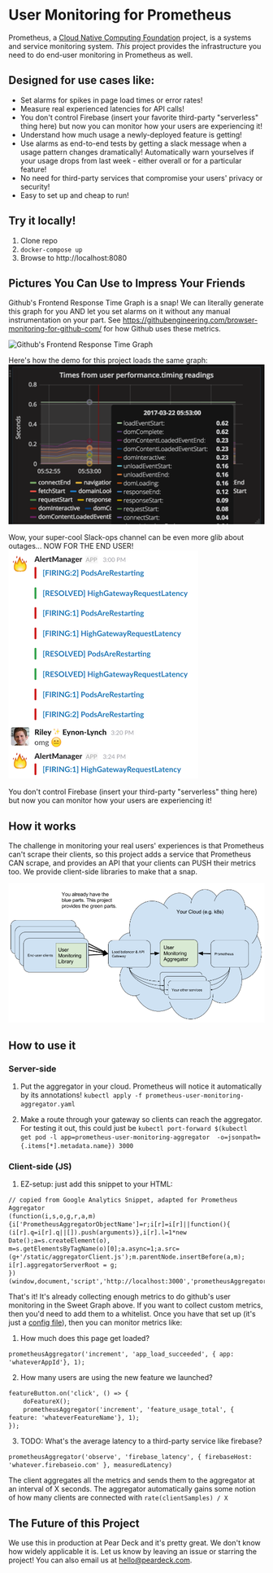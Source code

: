 # User Monitoring for Prometheus

Prometheus, a [Cloud Native Computing Foundation](https://cncf.io/) project, is a systems and service monitoring system. *This* project provides the infrastructure you need to do end-user monitoring in Prometheus as well.

## Designed for use cases like:

* Set alarms for spikes in page load times or error rates!
* Measure real experienced latencies for API calls!
* You don't control Firebase (insert your favorite third-party "serverless" thing here) but now you can monitor how your users are experiencing it!
* Understand how much usage a newly-deployed feature is getting!
* Use alarms as end-to-end tests by getting a slack message when a usage pattern changes dramatically! Automatically warn yourselves if your usage drops from last week - either overall or for a particular feature!
* No need for third-party services that compromise your users' privacy or security!
* Easy to set up and cheap to run!

## Try it locally!

1. Clone repo
2. `docker-compose up`
3. Browse to http://localhost:8080

## Pictures You Can Use to Impress Your Friends

Github's Frontend Response Time Graph is a snap! We can literally generate this graph for you AND let you set alarms on it without any manual instrumentation on your part. See https://githubengineering.com/browser-monitoring-for-github-com/ for how Github uses these metrics.

![Github's Frontend Response Time Graph](https://cloud.githubusercontent.com/assets/187987/7738101/d9892654-ff05-11e4-8d62-340091dada79.png)

Here's how the demo for this project loads the same graph:
![The graph from this project](/navigationtiming.png?raw=true)

Wow, your super-cool Slack-ops channel can be even more glib about outages... NOW FOR THE END USER!
![Slack Ops](/SweetSlackOps.png?raw=true "Your users can't get their S3 photos, but your monitoring is pretty cool!")

You don't control Firebase (insert your third-party "serverless" thing here) but now you can monitor how your users are experiencing it!

## How it works

The challenge in monitoring your real users' experiences is that Prometheus can't scrape their clients, so this project adds a service that Prometheus CAN scrape, and provides an API that your clients can PUSH their metrics too. We provide client-side libraries to make that a snap.

![Prometheus User Monitoring Architecture Diagram](/PrometheusUserMonitoringArchitecture.png?raw=true "Prometheus User Monitoring Architecture")

## How to use it

### Server-side

1. Put the aggregator in your cloud. Prometheus will notice it automatically by its annotations! 
`kubectl apply -f prometheus-user-monitoring-aggregator.yaml`

2. Make a route through your gateway so clients can reach the aggregator. For testing it out, this could just be 
`kubectl port-forward $(kubectl  get pod -l app=prometheus-user-monitoring-aggregator  -o=jsonpath={.items[*].metadata.name}) 3000` 

### Client-side (JS)

1. EZ-setup: just add this snippet to your HTML:

```
// copied from Google Analytics Snippet, adapted for Prometheus Aggregator
(function(i,s,o,g,r,a,m){i['PrometheusAggregatorObjectName']=r;i[r]=i[r]||function(){
(i[r].q=i[r].q||[]).push(arguments)},i[r].l=1*new Date();a=s.createElement(o),
m=s.getElementsByTagName(o)[0];a.async=1;a.src=(g+'/static/aggregatorClient.js');m.parentNode.insertBefore(a,m);
i[r].aggregatorServerRoot = g;
})(window,document,'script','http://localhost:3000','prometheusAggregator');
```


That's it! It's already collecting enough metrics to do github's user monitoring in the Sweet Graph above. If you want to collect custom metrics, then you'd need to add them to a whitelist. Once you have that set up (it's just a [config file](/config/metricConfigs/appMetricConfig.json)), then you can monitor metrics like: 

1. How much does this page get loaded?
```
prometheusAggregator('increment', 'app_load_succeeded', { app: 'whateverAppId'}, 1);
```

2. How many users are using the new feature we launched?
```
featureButton.on('click', () => {
    doFeatureX();
    prometheusAggregator('increment', 'feature_usage_total', { feature: 'whateverFeatureName'}, 1);
});
```

3. TODO: What's the average latency to a third-party service like firebase?
```
prometheusAggregator('observe', 'firebase_latency', { firebaseHost: 'whatever.firebaseio.com' }, measuredLatency)
```

The client aggregates all the metrics and sends them to the aggregator at an interval of X seconds. The aggregator automatically gains some notion of how many clients are connected with `rate(clientSamples) / X`

## The Future of this Project

We use this in production at Pear Deck and it's pretty great. We don't know how widely applicable it is. Let us know by leaving an issue or starring the project! You can also email us at hello@peardeck.com.